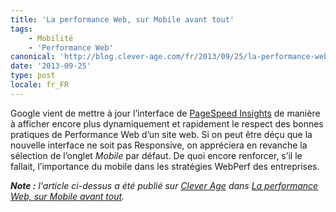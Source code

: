 ```yaml
---
title: 'La performance Web, sur Mobile avant tout'
tags:
    - Mobilité
    - 'Performance Web'
canonical: 'http://blog.clever-age.com/fr/2013/09/25/la-performance-web-sur-mobile-avant-tout/'
date: '2013-09-25'
type: post
locale: fr_FR
---
```


Google vient de mettre à jour l’interface de [PageSpeed Insights](https://developers.google.com/speed/pagespeed/insights/) de manière à afficher encore plus dynamiquement et rapidement le respect des bonnes pratiques de Performance Web d’un site web. Si on peut être déçu que la nouvelle interface ne soit pas Responsive, on appréciera en revanche la sélection de l’onglet _Mobile_ par défaut. De quoi encore renforcer, s’il le fallait, l’importance du mobile dans les stratégies WebPerf des entreprises.

<!-- more -->

<em class="canonical">**Note&nbsp;:** l'article ci-dessus a été publié sur [Clever Age](http://www.clever-age.com/fr/) dans [La performance Web, sur Mobile avant tout](http://blog.clever-age.com/fr/2013/09/25/la-performance-web-sur-mobile-avant-tout/).</em>
